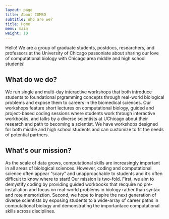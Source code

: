 ```yaml
---
layout: page
title: About COMBO
subtitle: Who are we?
title: Home
menu: main
weight: 10
---
```


Hello! We are a group of graduate students, postdocs, researchers, and professors at the University of Chicago passoniate about sharing our love of computational biology with Chicago area middle and high school students!

## What do we do?
We run single and multi-day interactive workshops that both introduce students to foundational prgramming concepts through real-world biological problems and expose them to careers in the biomedical sciences. Our workshops feature short lectures on computational biology, guided and project-based coding sessions where students work through interactive workbooks, and talks by a diverse scientists at UChicago about their research and path to becoming a scientist. We have workshops designed for both middle and high school students and can customize to fit the needs of potential partners.

## What's our mission?
As the scale of data grows, computational skills are increasingly important in all areas of biological sciences. However, coding and computational science often appear “scary” and unapproachable to students and it’s often difficult to know where to start! Our mission is two-fold. First, we aim to demystify coding by providing guided workbooks that recquire no pre-installation and focus on real-world problems in biology rather than syntax and rote memoriztion. Second, we hope to inspire the next generation of diverse scientists by exposing students to a wide-array of career paths in computational biology and demonstrating the importantace computational skills across disciplines.


